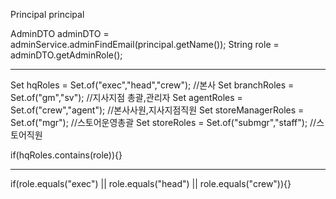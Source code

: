 Principal principal

AdminDTO adminDTO = adminService.adminFindEmail(principal.getName());
String role = adminDTO.getAdminRole();

-----------------------------------------------------------

Set<String> hqRoles = Set.of("exec","head","crew");     //본사
Set<String> branchRoles = Set.of("gm","sv");            //지사지점 총괄,관리자
Set<String> agentRoles = Set.of("crew","agent");        //본사사원,지사지점직원
Set<String> storeManagerRoles = Set.of("mgr");          //스토어운영총괄
Set<String> storeRoles = Set.of("submgr","staff");      //스토어직원

if(hqRoles.contains(role)){}

-----------------------------------------------------------

if(role.equals("exec") || role.equals("head") || role.equals("crew")){}